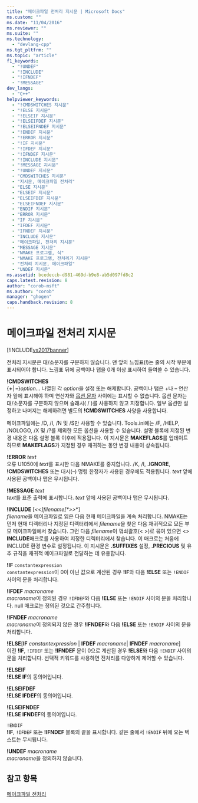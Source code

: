 ```yaml
---
title: "메이크파일 전처리 지시문 | Microsoft Docs"
ms.custom: ""
ms.date: "11/04/2016"
ms.reviewer: ""
ms.suite: ""
ms.technology: 
  - "devlang-cpp"
ms.tgt_pltfrm: ""
ms.topic: "article"
f1_keywords: 
  - "!UNDEF"
  - "!INCLUDE"
  - "!IFNDEF"
  - "!MESSAGE"
dev_langs: 
  - "C++"
helpviewer_keywords: 
  - "!CMDSWITCHES 지시문"
  - "!ELSE 지시문"
  - "!ELSEIF 지시문"
  - "!ELSEIFDEF 지시문"
  - "!ELSEIFNDEF 지시문"
  - "!ENDIF 지시문"
  - "!ERROR 지시문"
  - "!IF 지시문"
  - "!IFDEF 지시문"
  - "!IFNDEF 지시문"
  - "!INCLUDE 지시문"
  - "!MESSAGE 지시문"
  - "!UNDEF 지시문"
  - "CMDSWITCHES 지시문"
  - "지시문, 메이크파일 전처리"
  - "ELSE 지시문"
  - "ELSEIF 지시문"
  - "ELSEIFDEF 지시문"
  - "ELSEIFNDEF 지시문"
  - "ENDIF 지시문"
  - "ERROR 지시문"
  - "IF 지시문"
  - "IFDEF 지시문"
  - "IFNDEF 지시문"
  - "INCLUDE 지시문"
  - "메이크파일, 전처리 지시문"
  - "MESSAGE 지시문"
  - "NMAKE 프로그램, 식"
  - "NMAKE 프로그램, 전처리기 지시문"
  - "전처리 지시문, 메이크파일"
  - "UNDEF 지시문"
ms.assetid: bcedeccb-d981-469d-b9e8-ab5d097fd8c2
caps.latest.revision: 8
author: "corob-msft"
ms.author: "corob"
manager: "ghogen"
caps.handback.revision: 8
---
```

# 메이크파일 전처리 지시문
[!INCLUDE[vs2017banner](../assembler/inline/includes/vs2017banner.md)]

전처리 지시문은 대\/소문자를 구분하지 않습니다.  맨 앞의 느낌표\(\!\)는 줄의 시작 부분에 표시되어야 합니다.  느낌표 뒤에 공백이나 탭을 0개 이상 표시하여 들여쓸 수 있습니다.  
  
 **\!CMDSWITCHES**  
 {**\+**&#124; **–**}*option*...  나열된 각 *option*을 설정 또는 해제합니다.  공백이나 탭은 \+나 – 연산자 앞에 표시해야 하며 연산자와 [옵션 문자](../build/nmake-options.md) 사이에는 표시할 수 없습니다.  옵션 문자는 대\/소문자를 구분하지 않으며 슬래시\( \/ \)를 사용하지 않고 지정합니다.  일부 옵션만 설정하고 나머지는 해제하려면 별도의 **\!CMDSWITCHES** 사양을 사용합니다.  
  
 메이크파일에는 \/D, \/I, \/N 및 \/S만 사용할 수 있습니다.  Tools.ini에는 \/F, \/HELP, \/NOLOGO, \/X 및 \/?를 제외한 모든 옵션을 사용할 수 있습니다.  설명 블록에 지정된 변경 내용은 다음 설명 블록 이후에 적용됩니다.  이 지시문은 **MAKEFLAGS**를 업데이트하므로 **MAKEFLAGS**가 지정된 경우 재귀하는 동안 변경 내용이 상속됩니다.  
  
 **\!ERROR**  *text*  
 오류 U1050에 *text*를 표시한 다음 NMAKE를 중지합니다. \/K, \/I, **.IGNORE**, **\!CMDSWITCHES** 또는 대시\(–\) 명령 한정자가 사용된 경우에도 적용됩니다.  *text* 앞에 사용된 공백이나 탭은 무시됩니다.  
  
 **\!MESSAGE**  *text*  
 *text*를 표준 출력에 표시합니다.  *text* 앞에 사용된 공백이나 탭은 무시됩니다.  
  
 **\!INCLUDE** \[**\<\<\]**filename*\[*\>**\>**\]  
 *filename*을 메이크파일로 읽은 다음 현재 메이크파일을 계속 처리합니다.  NMAKE는 먼저 현재 디렉터리나 지정된 디렉터리에서 *filename*을 찾은 다음 재귀적으로 모든 부모 메이크파일에서 찾습니다. 그런 다음 *filename*이 꺾쇠괄호\(\< \>\)로 묶여 있으면 \<\> **INCLUDE**매크로를 사용하여 지정한 디렉터리에서 찾습니다. 이 매크로는 처음에 INCLUDE 환경 변수로 설정됩니다.  이 지시문은 **.SUFFIXES** 설정, **.PRECIOUS** 및 유추 규칙을 재귀적 메이크파일로 전달하는 데 유용합니다.  
  
 **\!IF**  `constantexpression`  
 `constantexpression`이 0이 아닌 값으로 계산된 경우 **\!IF**와 다음 **\!ELSE** 또는 `!ENDIF` 사이의 문을 처리합니다.  
  
 **\!IFDEF**  *macroname*  
 *macroname*이 정의된 경우 `!IFDEF`와 다음 **\!ELSE** 또는 `!ENDIF` 사이의 문을 처리합니다.  null 매크로는 정의된 것으로 간주합니다.  
  
 **\!IFNDEF**  *macroname*  
 *macroname*이 정의되지 않은 경우 **\!IFNDEF**와 다음 **\!ELSE** 또는 `!ENDIF` 사이의 문을 처리합니다.  
  
 **\!ELSE**\[**IF** *constantexpression* &#124; **IFDEF** *macroname*&#124; **IFNDEF** *macroname*\]  
 이전 **\!IF**, `!IFDEF` 또는 **\!IFNDEF** 문이 0으로 계산된 경우 **\!ELSE**와 다음 `!ENDIF` 사이의 문을 처리합니다.  선택적 키워드를 사용하면 전처리를 다양하게 제어할 수 있습니다.  
  
 **\!ELSEIF**  
 **\!ELSE IF**의 동의어입니다.  
  
 **\!ELSEIFDEF**  
 **\!ELSE IFDEF**의 동의어입니다.  
  
 **\!ELSEIFNDEF**  
 **\!ELSE IFNDEF**의 동의어입니다.  
  
 `!ENDIF`  
 **\!IF**, `!IFDEF` 또는 **\!IFNDEF** 블록의 끝을 표시합니다.  같은 줄에서 `!ENDIF` 뒤에 오는 텍스트는 무시됩니다.  
  
 **\!UNDEF**  *macroname*  
 *macroname*을 정의하지 않습니다.  
  
## 참고 항목  
 [메이크파일 전처리](../build/makefile-preprocessing.md)